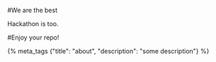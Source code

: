 #We are the best

Hackathon is too.

#Enjoy your repo!

{% meta_tags {"title": "about", "description": "some description"} %}
